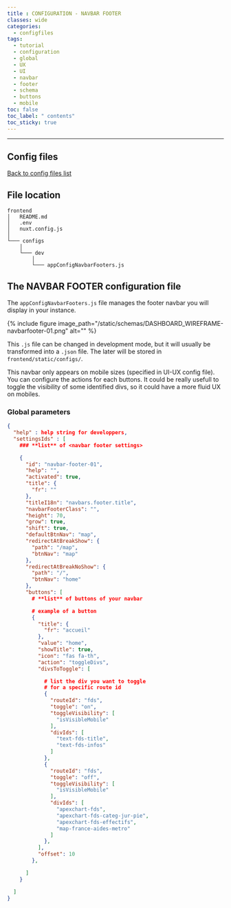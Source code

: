 ```yaml
---
title : CONFIGURATION - NAVBAR FOOTER
classes: wide
categories:
  - configfiles
tags:
  - tutorial
  - configuration
  - global
  - UX
  - UI
  - navbar
  - footer
  - schema
  - buttons
  - mobile
toc: false
toc_label: " contents"
toc_sticky: true
---
```


--------

## Config files

[Back to config files list]({{site.baseurl}}/configuration/config-configs)

## File location

```shell
frontend
│   README.md
│   .env
│   nuxt.config.js
│
└─── configs
    │
    └─── dev
        │
        └─── appConfigNavbarFooters.js

```

## The NAVBAR FOOTER configuration file

The `appConfigNavbarFooters.js` file manages the footer navbar you will display in your instance.

{% include figure image_path="/static/schemas/DASHBOARD_WIREFRAME-navbarfooter-01.png" alt="" %}

This `.js` file can be changed in development mode, but it will usually be transformed into a `.json` file. The later will be stored in `frontend/static/configs/`.

This navbar only appears on mobile sizes (specified in UI-UX config file). You can configure the actions for each buttons. It could be really usefull to toggle the visibility of some identified divs, so it could have a more fluid UX on mobiles.

### Global parameters

```json
{
  "help" : help string for developpers,
  "settingsIds" : [
    ### **list** of <navbar footer settings>

    {
      "id": "navbar-footer-01",
      "help": "",
      "activated": true,
      "title": {
        "fr": ""
      },
      "titleI18n": "navbars.footer.title",
      "navbarFooterClass": "",
      "height": 70,
      "grow": true,
      "shift": true,
      "defaultBtnNav": "map",
      "redirectAtBreakShow": {
        "path": "/map",
        "btnNav": "map"
      },
      "redirectAtBreakNoShow": {
        "path": "/",
        "btnNav": "home"
      },
      "buttons": [
        # **list** of buttons of your navbar

        # example of a button
        {
          "title": {
            "fr": "accueil"
          },
          "value": "home",
          "showTitle": true,
          "icon": "fas fa-th",
          "action": "toggleDivs",
          "divsToToggle": [

            # list the div you want to toggle 
            # for a specific route id
            {
              "routeId": "fds",
              "toggle": "on",
              "toggleVisibility": [
                "isVisibleMobile"
              ],
              "divIds": [
                "text-fds-title",
                "text-fds-infos"
              ]
            },
            {
              "routeId": "fds",
              "toggle": "off",
              "toggleVisibility": [
                "isVisibleMobile"
              ],
              "divIds": [
                "apexchart-fds",
                "apexchart-fds-categ-jur-pie",
                "apexchart-fds-effectifs",
                "map-france-aides-metro"
              ]
            },
          ],
          "offset": 10
        },

      ]
    }

  ]
}

```
